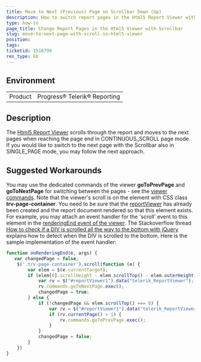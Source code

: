 ```yaml
---
title: Move to Next (Previous) Page on Scrollbar Down (Up)
description: How to switch report pages in the Html5 Report Viewer with the Scrollbar in SINGLE_PAGE mode
type: how-to
page_title: Change Report Pages in the Html5 Viewer with Scrollbar
slug: move-to-next-page-with-scroll-in-html5-viewer
position: 
tags: 
ticketid: 1518799
res_type: kb
---
```


## Environment
<table>
	<tbody>
		<tr>
			<td>Product</td>
			<td>Progress® Telerik® Reporting</td>
		</tr>
	</tbody>
</table>


## Description
The [Html5 Report Viewer](../html5-report-viewer) scrolls through the report and moves to the next pages when reaching the page end in CONTINUOUS_SCROLL page mode.
If you would like to switch to the next page with the Scrollbar also in SINGLE_PAGE mode, you may follow the next approach.

## Suggested Workarounds
You may use the dedicated commands of the viewer __goToPrevPage__ and __goToNextPage__ for switching between the pages - see the 
[viewer commands](../html5-report-viewer-reportviewer-properties-commands). Note that the viewer's scroll is on the element with CSS class __trv-page-container__. 
You need to be sure that the [reportViewer](../html5-report-viewer-jquery-fn-telerik-reportviewer) has already been created and the report document rendered 
so that this element exists.  
For example, you may attach an event handler for the 'scroll' event to this element in the 
[renderingEnd event of the viewer](../html5-report-viewer-reportviewer-events-renderingend). The Stackoverflow thread 
[How to check if a DIV is scrolled all the way to the bottom with jQuery](https://stackoverflow.com/questions/5828275/how-to-check-if-a-div-is-scrolled-all-the-way-to-the-bottom-with-jquery) 
explains how to detect when the DIV is scrolled to the bottom. Here is the sample implementation of the event handler:  

```JavaScript
function onRenderingEnd(e, args) {
   var changedPage = false;
    $('.trv-page-container').scroll(function (e) {
        var elem = $(e.currentTarget);
        if (elem[0].scrollHeight - elem.scrollTop() - elem.outerHeight() < 1) {
            var rv = $("#reportViewer1").data("telerik_ReportViewer");
            rv.commands.goToNextPage.exec();
            changedPage = true;
        } else {
            if (!changedPage && elem.scrollTop() === 0) {
                var rv = $("#reportViewer1").data("telerik_ReportViewer");
                if (rv.currentPage() > 1) {
                    rv.commands.goToPrevPage.exec();
                }
            }
            changedPage = false;
        }
    })
}
```
